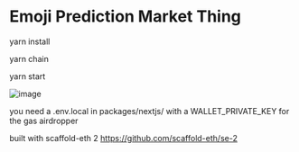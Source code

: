 # Emoji Prediction Market Thing


yarn install

yarn chain

yarn start



![image](https://user-images.githubusercontent.com/2653167/224179491-1cbd8626-8f38-4f83-9b5c-b27f7a18ae3a.png)




you need a .env.local in packages/nextjs/ with a WALLET_PRIVATE_KEY for the gas airdropper 



built with scaffold-eth 2 https://github.com/scaffold-eth/se-2
